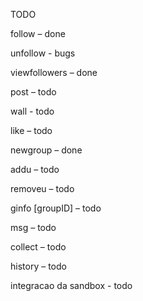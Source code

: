 TODO

follow <userID> – done

unfollow <userID> - bugs

viewfollowers – done

post <photo> – todo

wall <nPhotos> - todo

like <photoID> – todo

newgroup <groupID> – done

addu <userID> <groupID> – todo

removeu <userID> <groupID> – todo

ginfo [groupID] – todo

msg <groupID> <msg> – todo

collect <groupID> – todo
 
history <groupID> – todo

integracao da sandbox - todo